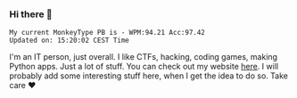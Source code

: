 ### Hi there 👋
<!-- PB START -->
```
My current MonkeyType PB is - WPM:94.21 Acc:97.42
Updated on: 15:20:02 CEST Time
```
<!-- PB END -->
I'm an IT person, just overall. I like CTFs, hacking, coding games, making Python apps. Just a lot of stuff.
You can check out my website [here](https://skill3472.github.io/).
I will probably add some interesting stuff here, when I get the idea to do so. Take care ❤️
